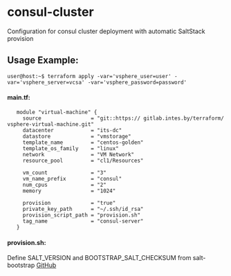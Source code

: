 # consul-cluster

Configuration for consul cluster deployment with automatic SaltStack provision

## Usage Example:

```console
user@host:~$ terraform apply -var='vsphere_user=user' -var='vsphere_server=vcsa' -var='vsphere_password=password'
```

#### main.tf:
```
   module "virtual-machine" {
     source                = "git::https:// gitlab.intes.by/terraform/      vsphere-virtual-machine.git"
     datacenter            = "its-dc"
     datastore             = "vmstorage"
     template_name         = "centos-golden"
     template_os_family    = "linux"
     network               = "VM Network"
     resource_pool         = "cl1/Resources"

     vm_count              = "3"
     vm_name_prefix        = "consul"
     num_cpus              = "2"
     memory                = "1024"

     provision             = "true"
     private_key_path      = "~/.ssh/id_rsa"
     provision_script_path = "provision.sh"
     tag_name              = "consul-server"
   }
```
#### provision.sh:

Define SALT_VERSION and BOOTSTRAP_SALT_CHECKSUM from salt-bootstrap [GitHub]



[GitHub]: https://github.com/saltstack/salt-bootstrap